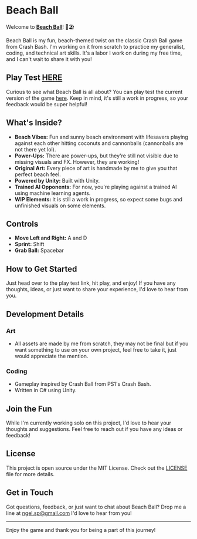 # Beach Ball

Welcome to [**Beach Ball**](https://ngelsp.itch.io/beach-ball)! 🌴🏖️

Beach Ball is my fun, beach-themed twist on the classic Crash Ball game from Crash Bash. I'm working on it from scratch to practice my generalist, coding, and technical art skills. It's a labor I work on during my free time, and I can't wait to share it with you!

## Play Test [HERE](https://ngelsp.itch.io/beach-ball)

Curious to see what Beach Ball is all about? You can play test the current version of the game [here](https://ngelsp.itch.io/beach-ball). Keep in mind, it's still a work in progress, so your feedback would be super helpful!

## What's Inside?

- **Beach Vibes:** Fun and sunny beach environment with lifesavers playing against each other hitting coconuts and cannonballs (cannonballs are not there yet lol).
- **Power-Ups:** There are power-ups, but they're still not visible due to missing visuals and FX. However, they are working!
- **Original Art:** Every piece of art is handmade by me to give you that perfect beach feel.
- **Powered by Unity:** Built with Unity.
- **Trained AI Opponents:** For now, you're playing against a trained AI using machine learning agents.
- **WIP Elements:** It is still a work in progress, so expect some bugs and unfinished visuals on some elements.

## Controls

- **Move Left and Right:** A and D
- **Sprint:** Shift
- **Grab Ball:** Spacebar

## How to Get Started

Just head over to the play test link, hit play, and enjoy! If you have any thoughts, ideas, or just want to share your experience, I'd love to hear from you.

## Development Details

### Art
- All assets are made by me from scratch, they may not be final but if you want something to use on your own project, feel free to take it, just would appreciate the mention.

### Coding
- Gameplay inspired by Crash Ball from PS1's Crash Bash.
- Written in C# using Unity.

## Join the Fun

While I'm currently working solo on this project, I'd love to hear your thoughts and suggestions. Feel free to reach out if you have any ideas or feedback!

## License

This project is open source under the MIT License. Check out the [LICENSE](LICENSE) file for more details.

## Get in Touch

Got questions, feedback, or just want to chat about Beach Ball? Drop me a line at ngel.sp@gmail.com I'd love to hear from you!

---

Enjoy the game and thank you for being a part of this journey!
